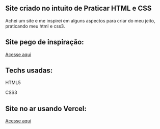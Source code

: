 <h2>Site criado no intuito de Praticar HTML e CSS</h2>
<p>Achei um site e me inspirei em alguns aspectos para criar do meu jeito, praticando meu html e css3.</p>

<h2>Site pego de inspiração:</h2>
<a href="https://www.getastra.com/">Acesse aqui</a>

<h2>Techs usadas:</h2>
<p>HTML5</p>
<p>CSS3</p>

<h2>Site no ar usando Vercel:</h2>
<a href="
https://website-simples-2024.vercel.app/">Acesse aqui</a>
